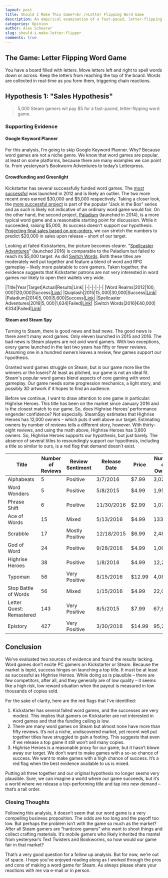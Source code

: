 ```yaml
---
layout: post
title: Should I Make This Game?<br />Letter Flipping Word Game
description: An empirical examination of a fast-paced, letter-flipping word game.
categories: Opinion
author: Alex Schearer
slug: should-i-make-letter-flipper
comments: true
---
```


## The Game: Letter Flipping Word Game
You have a board filled with letters. Move letters left and right to spell words down or across. Keep the letters from reaching the top of the board. Words are collected in real-time as you form them, triggering chain reactions.

## Hypothesis 1: "Sales Hypothesis"
  > 5,000 Steam gamers wil pay $5 for a fast-paced, letter-flipping word game.

### Supporting Evidence
#### Google Keyword Planner
For this analysis, I’m going to skip Google Keyword Planner. Why? Because word games are not a niche genre. We know that word games are popular, at least on some platforms, because there are many examples we can point to. From yesteryear’s Bookworm Adventures to today’s Letterpress.

#### Crowdfunding and Greenlight
Kickstarter has several successfully funded word games. The [most successful][1] was launched in 2012 and is likely an outlier. The two more recent ones earned $30,000 and $5,000 respectively. Taking a closer look, the [more successful project][2] is part of the popular "Jack in the Box" series and as such is likely not indicative of an ordinary word game would fair. On the other hand, the second project, [Paladium][3] (launched in 2014), is a more typical word game and a reasonable starting point for discussion. While it succeeded, raising $5,000, its success doesn't support our hypothesis. [Projecting final sales based on pre-orders][6], we can stretch the numbers to predict $20,000 in sales upon release – short of our target.

Looking at failed Kickstarters, the picture becomes clearer. "[Spellcaster Adventures][4]" (launched 2016) is comparable to the Paladium but failed to reach its $5,000 target. As did [Switch Words][5]. Both these titles are moderately well put together and feature a blend of word and RPG gameplay – likely more palatable to core gamers. Taken together, the evidence suggests that Kickstarter patrons are not very interested in word games nor likely to open their wallets very wide.

|Title|Year|Target|Actual|Results|Link|
|-|-|-|-|-|
|Word Realms|2012|$100,000|$120,000|Success|[Link][1]|
|Quiplash|2015|$15,000|$30,000|Success|[Link][2]|
|Paladium|2014|$5,000|$5,600|Success|[Link][3]|
|Spellcaster Adventures|2016|$5,000|$1,634|Failed|[Link][4]|
|Switch Words|2016|€40,000|€334|Failed|[Link][5]|

#### Steam and Steam Spy
Turning to Steam, there is good news and bad news. The good news is there aren’t many word games. Only eleven launched in 2015 and 2016. The bad news is Steam players are not avid word gamers. With two exceptions, every game launched in the last two years has fifty or fewer reviews. Assuming one in a hundred owners leaves a review, few games support our hypothesis. 

Granted word games struggle on Steam, but is our game more like the winners or the losers? At least as pitched, our game is not an ideal fit. Steam's popular word games blend aspects of core gaming with word gameplay. Our game needs some progression mechanics, a light story, and possibly 3D artwork if it hopes to find an audience.

Before we continue, I want to draw attention to one game in particular: Highrise Heroes. This title has been on the market since January 2016 and is the closest match to our game. So, does Highrise Heroes’ performance engender confidence? Not especially. SteamSpy estimates that Highrise Heroes has 12,000 owners – which puts it well above our target. Estimating owners by number of reviews tells a different story, however. With thirty-eight reviews, and using the math above, Highrise Heroes has 3,800 owners. So, Highrise Heroes supports our hypothesis, but just barely. The absence of several titles to resoundingly support our hypothesis, including a title so similar to ours, is a red flag that demand doesn’t exist.

|Title|Number of Reviews|Review Sentiment|Release Date|Price|Number of Owners|Steam|
|-|-|-|-|-|-|-|
|Alphabeats|5|Positive|3/7/2016|$7.99|3,021|[Link](http://store.steampowered.com/app/420160)|
|Word Wonders|5|Positive|5/8/2015|$4.99|1,955|[Link](http://store.steampowered.com/app/362790)|
|Phrase Shift|6|Positive|11/30/2016|$2.99|1,077|[Link](http://store.steampowered.com/app/535980/)|
|Ace of Words|15|Mixed|5/13/2016|$4.99|133,622|[Link](http://store.steampowered.com/app/398680)|
|Scrabble|17|Mostly Positive|12/18/2015|$6.99|2,488|[Link](http://store.steampowered.com/app/403130/)|
|God of Word|24|Positive|9/28/2016|$4.99|1,066|[Link](http://store.steampowered.com/app/467320)|
|Highrise Heroes|38|Positive|1/8/2016|$4.99|12,261|[Link](http://store.steampowered.com/app/415670)|
|Typoman|56|Very Positive|8/15/2016|$12.99|4,087|[Link](http://store.steampowered.com/app/336240)|
|Stop Battle of Words|56|Mixed|1/15/2016|$4.99|22,033|[Link](http://store.steampowered.com/app/336240)|
|Letter Quest: Remastered|143|Very Positive|8/5/2015|$7.99|67,699|[Link](http://store.steampowered.com/app/373970/)|
|Epistory|427|Very Positive|3/30/2016|$14.99|95,241|[Link](http://store.steampowered.com/app/398850)|

## Conclusion
We’ve evaluated two sources of evidence and found the results lacking. Word games don’t excite PC gamers on Kickstarter or Steam. Because the market is tepid, success hinges on launching a top title. It must be at least as successful as Highrise Heroes. While doing so is plausible – there are few competitors, after all, and they generally are of low quality – it seems like a high risk, low reward situation when the payout is measured in low thousands of copies sold.

For the sake of clarity, here are the red flags that I’ve identified:

  1. Kickstarter has several failed word games, and the successes are very modest. This implies that gamers on Kickstarter are not interested in word games and that the funding ceiling is low.
  1. There are many word games on Steam but almost none have more than fifty reviews. It’s not a niche, undiscovered market, yet recent well put together titles have struggled to gain a footing.  This suggests that even if we release a top game it still won’t sell many copies.
  1. Highrise Heroes is a reasonable proxy for our game, but it hasn’t blown away our target. We don’t want to make games with a so-so chance of success. We want to make games with a high chance of success. It’s a red flag when the best evidence available to us is mixed.

Putting all three together and our original hypothesis no longer seems very plausible. Sure, we can imagine a world where our game succeeds, but it’s a world where we release a top-performing title and tap into new demand – that’s a tall order.

### Closing Thoughts
Following this analysis, it doesn’t seem that our word game is a very compelling business proposition. The odds are too long and the payoff too low. But perhaps the problem isn’t with the game so much as the market? After all Steam gamers are “hardcore gamers” who want to shoot things and collect crafting materials. It’s mobile gamers who likely inherited the mantel from yesteryear’s Text Twisters and Bookworms, so how would our game fair in that market?

That’s a very good question for a follow up analysis. But for now, we’re out of space. I hope you’ve enjoyed reading along as I worked through the pros and cons of making a word game for Steam. As always please share your reactions with me via e-mail or in person.

[1]: https://www.kickstarter.com/projects/2140824020/word-realms
[2]: https://www.kickstarter.com/projects/jackboxgames/quiplash
[3]: https://www.kickstarter.com/projects/paladium/apexicon-fantasy-puzzle-combat-puzzle-rpg
[4]: https://www.kickstarter.com/projects/1144445138/spellcaster-adventure
[5]: https://www.kickstarter.com/projects/2090719886/switch-words
[6]: http://yachtclubgames.com/2014/08/sales-one-month/